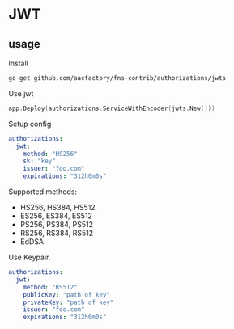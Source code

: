 # JWT

## usage
Install
```bash
go get github.com/aacfactory/fns-contrib/authorizations/jwts
```
Use jwt
```go
app.Deploy(authorizations.ServiceWithEncoder(jwts.New()))
```
Setup config
```yaml
authorizations:
  jwt:
    method: "HS256"
    sk: "key"
    issuer: "foo.com"
    expirations: "312h0m0s"
```
Supported methods:
* HS256, HS384, HS512
* ES256, ES384, ES512
* PS256, PS384, PS512
* RS256, RS384, RS512
* EdDSA

Use Keypair.
```yaml
authorizations:
  jwt:
    method: "RS512"
    publicKey: "path of key"
    privateKey: "path of key"
    issuer: "foo.com"
    expirations: "312h0m0s"
```